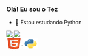 ### Olá! Eu sou o Tez

- 🎒 Estou estudando Python

 <div>
  <a href="https://github.com/coditez/">
  <img height="180em" src="https://github-readme-stats.vercel.app/api?username=CodiTez&show_icons=true&theme=tokyonight&include_all_commits=true&count_private=true"/>
  <img height="180em" src="https://github-readme-stats.vercel.app/api/top-langs/?username=CodiTez&layout=compact&langs_count=16&theme=tokyonight"/>
</div>

<img align="center" alt="Rafa-HTML" height="30" width="40" src="https://raw.githubusercontent.com/devicons/devicon/master/icons/html5/html5-original.svg">
<img align="center" alt="Rafa-Python" height="30" width="40" src="https://raw.githubusercontent.com/devicons/devicon/master/icons/python/python-original.svg">
